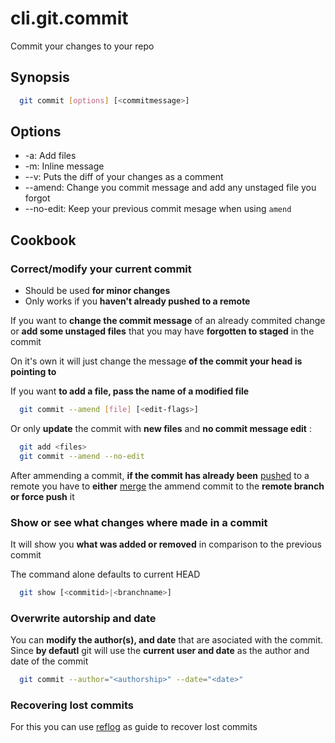 # cli.git.commit

Commit your changes to your repo

## Synopsis

```sh
  git commit [options] [<commitmessage>]
```

## Options

- -a: Add files
- -m: Inline message
- --v: Puts the diff of your changes as a comment
- --amend: Change you commit message and add any unstaged file you forgot
- --no-edit: Keep your previous commit mesage when using `amend`

## Cookbook

### Correct/modify your current commit

- Should be used **for minor changes**
- Only works if you **haven't already pushed to a remote**

If you want to **change the commit message** of an already commited change or
**add some unstaged files** that you may have **forgotten to staged** in the commit

On it's own it will just change the message **of the commit your head is
pointing to**

If you want **to add a file, pass the name of a modified file**

```sh
  git commit --amend [file] [<edit-flags>]
```

Or only **update** the commit with **new files** and **no commit message edit** :

```sh
  git add <files>
  git commit --amend --no-edit
```

After ammending a commit, **if the commit has already been**
[pushed](./0atb.md) to a remote you have to **either** [merge](./drni.md) the
ammend commit to the **remote branch or force push** it

### Show or see what changes where made in a commit

It will show you **what was added or removed** in comparison to the previous
commit

The command alone defaults to current HEAD

```sh
  git show [<commitid>|<branchname>]
```

### Overwrite autorship and date

You can **modify the author(s), and date** that are asociated with the commit.
Since **by defautl** git will use the **current user and date** as the author
and date of the commit

```sh
  git commit --author="<authorship>" --date="<date>"
```

### Recovering lost commits

For this you can use [reflog](./ecyd.md) as guide to recover lost commits
